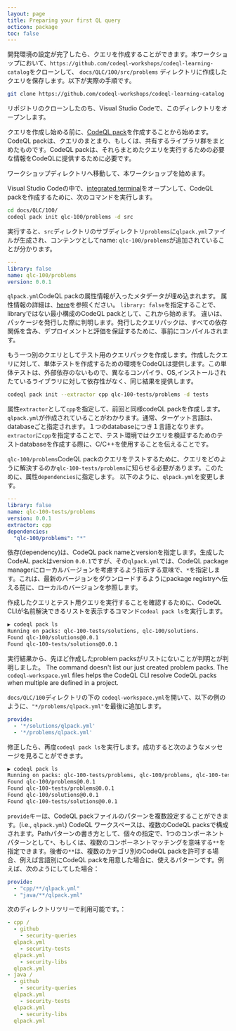```yaml
---
layout: page
title: Preparing your first QL query
octicon: package
toc: false
---
```


開発環境の設定が完了したら、クエリを作成することができます。本ワークショップにおいて、`https://github.com/codeql-workshops/codeql-learning-catalog`をクローンして、 `docs/QLC/100/src/problems` ディレクトリに作成したクエリを保存します。以下が実際の手順です。

```bash
git clone https://github.com/codeql-workshops/codeql-learning-catalog
```

リポジトリのクローンしたのち、Visual Studio Codeで、このディレクトリをオープンします。

クエリを作成し始める前に、[CodeQL pack](https://codeql.github.com/docs/codeql-cli/creating-and-working-with-codeql-packs/)を作成することから始めます。CodeQL packは、クエリのまとまり、もしくは、共有するライブラリ群をまとめたものです。CodeQL packは、それらまとめたクエリを実行するための必要な情報をCodeQLに提供するために必要です。

ワークショップディレクトリへ移動して、本ワークショップを始めます。

Visual Studio Codeの中で、[integrated terminal](https://code.visualstudio.com/docs/terminal/basics)をオープンして、CodeQL packを作成するために、次のコマンドを実行します。

```bash
cd docs/QLC/100/
codeql pack init qlc-100/problems -d src
```
実行すると、`src`ディレクトリのサブディレクトリ`problems`に`qlpack.yml`ファイルが生成され、コンテンツとしてname: `qlc-100/problems`が追加されていることが分かります。

```yaml
---
library: false
name: qlc-100/problems
version: 0.0.1
```

`qlpack.yml`CodeQL packの属性情報が入ったメタデータが埋め込まれます。 属性情報の詳細は、[here](https://codeql.github.com/docs/codeql-cli/about-codeql-packs/#qlpack-yml-properties)を参照ください。 `library: false`を指定することで、libraryではない最小構成のCodeQL packとして、これから始めます。 違いは、パッケージを発行した際に判明します。発行したクエリパックは、すべての依存関係を含み、デプロイメントと評価を保証するために、事前にコンパイルされます。

もう一つ別のクエリとしてテスト用のクエリパックを作成します。作成したクエリに対して、単体テストを作成するための環境をCodeQLは提供します。この単体テストは、外部依存のないもので、異なるコンパイラ、OS,インストールされたているライブラリに対して依存性がなく、同じ結果を提供します。

```bash
codeql pack init --extractor cpp qlc-100-tests/problems -d tests
```
属性`extractor`として`cpp`を指定して、前回と同様codeQL packを作成します。`qlpack.yml`が作成されていることがわかります。通常、ターゲット言語は、databaseごと指定されます。１つのdatabaseにつき１言語となります。`extractor`に`cpp`を指定することで、テスト環境ではクエリを検証するためのテストdatabaseを作成する際に、C/C++を使用することを伝えることです。

`qlc-100/problems`CodeQL packのクエリをテストするために、クエリをどのように解決するのか`qlc-100-tests/problems`に知らせる必要があります。このために、属性`dependencies`に指定します。
以下のように、`qlpack.yml`を変更します。

```yaml
---
library: false
name: qlc-100-tests/problems
version: 0.0.1
extractor: cpp
dependencies:
  "qlc-100/problems": "*"
```

依存(dependency)は、CodeQL pack nameとversionを指定します。生成したCodeAL packはversion `0.0.1`ですが、その`qlpack.yml`では、CodeQL package managerにローカルバージョンを考慮するよう指示する意味で、`*`を指定します。これは、最新のバージョンをダウンロードするようにpackage registryへ伝える前に、ローカルのバージョンを参照します。

作成したクエリとテスト用クエリを実行することを確認するために、CodeQL CLIが名前解決できるリストを表示するコマンド`codeal pack ls`を実行します。

```bash
▶ codeql pack ls
Running on packs: qlc-100-tests/solutions, qlc-100/solutions.
Found qlc-100/solutions@0.0.1
Found qlc-100-tests/solutions@0.0.1
```

実行結果から、先ほど作成したproblem packsがリストにないことが判明とが判明しました。
The command doesn't list our just created problem packs. The
`codeql-workspace.yml` files helps the CodeQL CLI resolve CodeQL packs when
multiple are defined in a project.

`docs/QLC/100`ディレクトリの下の `codeql-workspace.yml`を開いて、以下の例のように、`"*/problems/qlpack.yml"`を最後に追加します。

```yaml
provide:
  - '*/solutions/qlpack.yml'
  - '*/problems/qlpack.yml'
```
修正したら、再度`codeql pack ls`を実行します。成功すると次のようなメッセージを見ることができます。

```bash
▶ codeql pack ls
Running on packs: qlc-100-tests/problems, qlc-100/problems, qlc-100-tests/solutions, qlc-100/solutions.
Found qlc-100/problems@0.0.1
Found qlc-100-tests/problems@0.0.1
Found qlc-100/solutions@0.0.1
Found qlc-100-tests/solutions@0.0.1
```

`provide`キーは、CodeQL packファイルのパターンを複数設定することができます。(i.e., `qlpack.yml`) CodeQL ワークスペースは、複数のCodeQL packsで構成されます。Pathパターンの書き方として、個々の指定で、1つのコンポーネントパターンとして`*`、もしくは、複数のコンポーネントマッチングを意味する`**`を指定できます。後者の`**`は、複数のカテゴリ別のCodeQL packを許可する場合、例えば言語別にCodeQL packを用意した場合に、使えるパターンです。例えば、次のようにしてした場合：

```yaml
provide:
  - "cpp/**/qlpack.yml"
  - "java/**/qlpack.yml"
```
次のディレクトリツリーで利用可能です。：

```yaml
- cpp /
  - github
    - security-queries
  qlpack.yml
    - security-tests
  qlpack.yml
    - security-libs
  qlpack.yml
- java /
  - github
    - security-queries
  qlpack.yml
    - security-tests
  qlpack.yml
    - security-libs
  qlpack.yml
```
